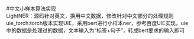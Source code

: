 #中文小样本算法实现  
LightNER：源码针对英文，换用中文数据，修改针对中文部分的处理规则    
uie_torch:torch版本实现UIE，采用bert进行小样本ner，参考百度UIE实现，uie中的数据是处理过的数据，文本输入为“标签+句子”，转成bert要求的输入即可
